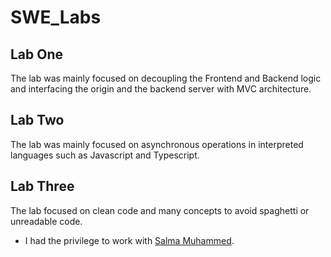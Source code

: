 # SWE_Labs
## Lab One
The lab was mainly focused on decoupling the Frontend and Backend logic and interfacing the origin and the backend server with MVC architecture.

## Lab Two
The lab was mainly focused on asynchronous operations in interpreted languages such as Javascript and Typescript.

## Lab Three
The lab focused on clean code and many concepts to avoid spaghetti or unreadable code.  
 - I had the privilege to work with [Salma Muhammed](https://github.com/salmamuhammede).

